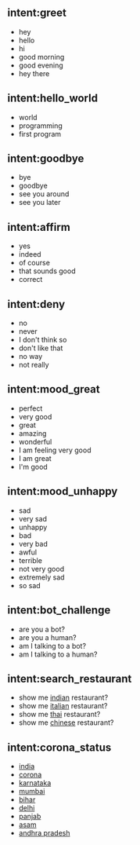## intent:greet
- hey
- hello
- hi
- good morning
- good evening
- hey there

## intent:hello_world
- world
- programming
- first program

## intent:goodbye
- bye
- goodbye
- see you around
- see you later

## intent:affirm
- yes
- indeed
- of course
- that sounds good
- correct

## intent:deny
- no
- never
- I don't think so
- don't like that
- no way
- not really

## intent:mood_great
- perfect
- very good
- great
- amazing
- wonderful
- I am feeling very good
- I am great
- I'm good

## intent:mood_unhappy
- sad
- very sad
- unhappy
- bad
- very bad
- awful
- terrible
- not very good
- extremely sad
- so sad

## intent:bot_challenge
- are you a bot?
- are you a human?
- am I talking to a bot?
- am I talking to a human?

## intent:search_restaurant
- show me [indian](hotel) restaurant?
- show me [italian](hotel) restaurant?
- show me [thai](hotel) restaurant?
- show me [chinese](hotel) restaurant?


## intent:corona_status
- [india](state)
- [corona](state)
- [karnataka](state)
- [mumbai](state)
- [bihar](state)
- [delhi](state)
- [panjab](state)
- [asam](state)
- [andhra pradesh](state)

